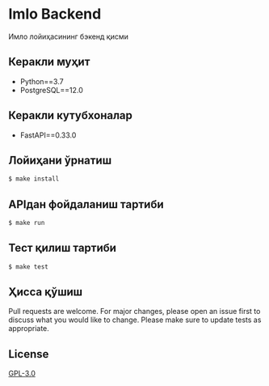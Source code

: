 # Imlo Backend

Имло лойиҳасининг бэкенд қисми

## Керакли муҳит

  * Python==3.7
  * PostgreSQL==12.0


## Керакли кутубхоналар

  * FastAPI==0.33.0


## Лойиҳани ўрнатиш

```bash
$ make install
```


## APIдан фойдаланиш тартиби

```bash
$ make run
```


## Тест қилиш тартиби

```bash
$ make test
```


## Ҳисса қўшиш

Pull requests are welcome. For major changes, please open an issue first to discuss what you would like to change.
Please make sure to update tests as appropriate.

## License
[GPL-3.0](https://choosealicense.com/licenses/gpl-3.0/)

